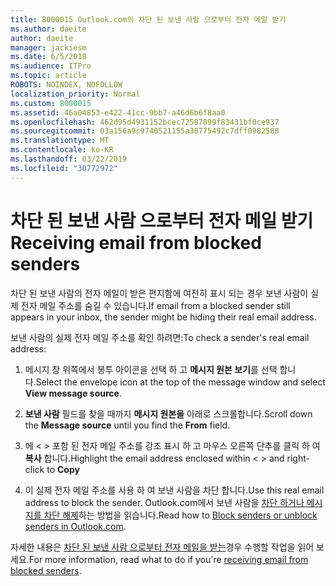 ```yaml
---
title: 8000015 Outlook.com의 차단 된 보낸 사람 으로부터 전자 메일 받기
ms.author: daeite
author: daeite
manager: jackiesm
ms.date: 6/5/2018
ms.audience: ITPro
ms.topic: article
ROBOTS: NOINDEX, NOFOLLOW
localization_priority: Normal
ms.custom: 8000015
ms.assetid: 46a04853-e422-41cc-9bb7-a46d6b6f8aa0
ms.openlocfilehash: 462d95d4931152bcec72587899f83431bf0ce937
ms.sourcegitcommit: 03a156a9c9740521155a30775492c7dff0982588
ms.translationtype: MT
ms.contentlocale: ko-KR
ms.lasthandoff: 03/22/2019
ms.locfileid: "30772972"
---
```

# <a name="receiving-email-from-blocked-senders"></a><span data-ttu-id="06b2d-102">차단 된 보낸 사람 으로부터 전자 메일 받기</span><span class="sxs-lookup"><span data-stu-id="06b2d-102">Receiving email from blocked senders</span></span>

<span data-ttu-id="06b2d-103">차단 된 보낸 사람의 전자 메일이 받은 편지함에 여전히 표시 되는 경우 보낸 사람이 실제 전자 메일 주소를 숨길 수 있습니다.</span><span class="sxs-lookup"><span data-stu-id="06b2d-103">If email from a blocked sender still appears in your inbox, the sender might be hiding their real email address.</span></span>
  
<span data-ttu-id="06b2d-104">보낸 사람의 실제 전자 메일 주소를 확인 하려면:</span><span class="sxs-lookup"><span data-stu-id="06b2d-104">To check a sender's real email address:</span></span>
  
1. <span data-ttu-id="06b2d-105">메시지 창 위쪽에서 봉투 아이콘을 선택 하 고 **메시지 원본 보기**를 선택 합니다.</span><span class="sxs-lookup"><span data-stu-id="06b2d-105">Select the envelope icon at the top of the message window and select **View message source**.</span></span>
    
2. <span data-ttu-id="06b2d-106">**보낸 사람** 필드를 찾을 때까지 **메시지 원본을** 아래로 스크롤합니다.</span><span class="sxs-lookup"><span data-stu-id="06b2d-106">Scroll down the **Message source** until you find the **From** field.</span></span> 
    
3. <span data-ttu-id="06b2d-107">에 \< \> 포함 된 전자 메일 주소를 강조 표시 하 고 마우스 오른쪽 단추를 클릭 하 여 **복사** 합니다.</span><span class="sxs-lookup"><span data-stu-id="06b2d-107">Highlight the email address enclosed within \< \> and right-click to **Copy**</span></span>
    
4. <span data-ttu-id="06b2d-108">이 실제 전자 메일 주소를 사용 하 여 보낸 사람을 차단 합니다.</span><span class="sxs-lookup"><span data-stu-id="06b2d-108">Use this real email address to block the sender.</span></span> <span data-ttu-id="06b2d-109">Outlook.com에서 보낸 사람을 [차단 하거나 메시지를 차단 해제](https://support.office.com/article/afba1c94-77bb-4f50-8b85-057cf52f4d5e.aspx)하는 방법을 읽습니다.</span><span class="sxs-lookup"><span data-stu-id="06b2d-109">Read how to [Block senders or unblock senders in Outlook.com](https://support.office.com/article/afba1c94-77bb-4f50-8b85-057cf52f4d5e.aspx).</span></span>
    
<span data-ttu-id="06b2d-110">자세한 내용은 [차단 된 보낸 사람 으로부터 전자 메일을 받는](https://go.microsoft.com/fwlink/p/?linkid=2002011&amp;clcid=0x409)경우 수행할 작업을 읽어 보세요.</span><span class="sxs-lookup"><span data-stu-id="06b2d-110">For more information, read what to do if you're [receiving email from blocked senders](https://go.microsoft.com/fwlink/p/?linkid=2002011&amp;clcid=0x409).</span></span>
  

